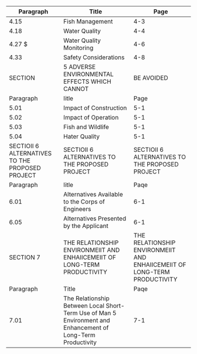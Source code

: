 | Paragraph                                       | Title                                                                                                         | Page                                                                      |
|-------------------------------------------------|---------------------------------------------------------------------------------------------------------------|---------------------------------------------------------------------------|
| 4.15                                            | Fish Management                                                                                               | 4-3                                                                       |
| 4.18                                            | Water Quality                                                                                                 | 4-4                                                                       |
| 4.27 $                                          | Water Quality Monitoring                                                                                      | 4-6                                                                       |
| 4.33                                            | Safety Considerations                                                                                         | 4-8                                                                       |
| SECTION                                         | 5 ADVERSE ENVIRONMENTAL EFFECTS WHICH CANNOT                                                                  | BE AVOIDED                                                                |
| Paragraph                                       | Iitle                                                                                                         | Page                                                                      |
| 5.01                                            | Impact of Construction                                                                                        | 5-1                                                                       |
| 5.02                                            | Impact of Operation                                                                                           | 5-1                                                                       |
| 5.03                                            | Fish and Wildlife                                                                                             | 5-1                                                                       |
| 5.04                                            | Hater Quality                                                                                                 | 5-1                                                                       |
| SECTIOII 6 ALTERNATIVES TO THE PROPOSED PROJECT | SECTIOII 6 ALTERNATIVES TO THE PROPOSED PROJECT                                                               | SECTIOII 6 ALTERNATIVES TO THE PROPOSED PROJECT                           |
| Paragraph                                       | Iitle                                                                                                         | Paqe                                                                      |
| 6.01                                            | Alternatives AvaiIable to the Corps of Engineers                                                              | 6-1                                                                       |
| 6.05                                            | Alternatives Presented by the Applicant                                                                       | 6-1                                                                       |
| SECTION 7                                       | THE RELATIONSHIP ENVIRONMEIIT AND ENHAIICEMEIIT OF LONG-TERM PRODUCTIVITY                                     | THE RELATIONSHIP ENVIRONMEIIT AND ENHAIICEMEIIT OF LONG-TERM PRODUCTIVITY |
| Paragraph                                       | Title                                                                                                         | Paqe                                                                      |
| 7.01                                            | The Relationship Between Local Short- Term Use of Man 5 Environment and Enhancement of Long-Term Productivity | 7-1                                                                       |